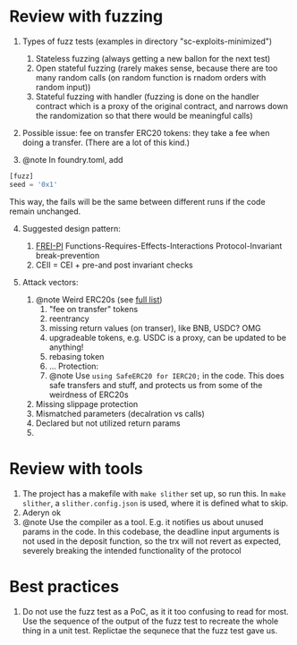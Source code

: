 # Review with fuzzing

1. Types of fuzz tests (examples in directory "sc-exploits-minimized")
   1. Stateless fuzzing (always getting a new ballon for the next test)
   2. Open stateful fuzzing (rarely makes sense, because there are too many random calls (on random function is rnadom orders with random input))
   3. Stateful fuzzing with handler (fuzzing is done on the handler contract which is a proxy of the original contract, and narrows down the randomization so that there would be meaningful calls)


2. Possible issue: fee on transfer ERC20 tokens: they take a fee when doing a transfer. (There are a lot of this kind.)

3. @note In foundry.toml, add 
```javascript
[fuzz]
seed = '0x1'
```
This way, the fails will be the same between different runs if the code remain unchanged.

4. Suggested design pattern: 
   1. [FREI-PI](https://www.nascent.xyz/idea/youre-writing-require-statements-wrong) Functions-Requires-Effects-Interactions Protocol-Invariant break-prevention
   2. CEII = CEI + pre-and post invariant checks


5. Attack vectors:
   1. @note Weird ERC20s (see [full list](https://github.com/d-xo/weird-erc20))
      1. "fee on transfer" tokens
      2. reentrancy
      3. missing return values (on transer), like BNB, USDC? OMG
      4. upgradeable tokens, e.g. USDC is a proxy, can be updated to be anything!
      5. rebasing token
      6. ...
   Protection:
      1. @note Use `using SafeERC20 for IERC20;` in the code. This does safe transfers and stuff, and protects us from some of the weirdness of ERC20s
   2. Missing slippage protection
   3. Mismatched parameters (decalration vs calls)
   4. Declared but not utilized return params
   5. 


# Review with tools

1. The project has a makefile with `make slither` set up, so run this. In `make slither`, a `slither.config.json` is used, where it is defined what to skip.
2. Aderyn ok
3. @note Use the compiler as a tool. E.g. it notifies us about unused params in the code. In this codebase, the deadline input arguments is not used in the deposit function, so the trx will not revert as expected, severely breaking the intended functionality of the protocol
   


# Best practices

1. Do not use the fuzz test as a PoC, as it it too confusing to read for most. Use the sequence of the output of the fuzz test to recreate the whole thing in a unit test. Replictae the sequnece that the fuzz test gave us.

